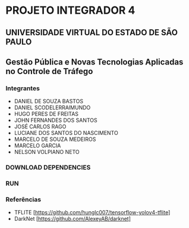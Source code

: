# PROJETO INTEGRADOR 4

## UNIVERSIDADE VIRTUAL DO ESTADO DE SÃO PAULO

## Gestão Pública e Novas Tecnologias Aplicadas no Controle de Tráfego

### Integrantes

- DANIEL DE SOUZA BASTOS
- DANIEL SCODELERRAIMUNDO
- HUGO PERES DE FREITAS
- JOHN FERNANDES DOS SANTOS
- JOSÉ CARLOS RAGO
- LUCIANE DOS SANTOS DO NASCIMENTO
- MARCELO DE SOUZA MEDEIROS
- MARCELO GARCIA
- NELSON VOLPIANO NETO

### DOWNLOAD DEPENDENCIES

### RUN

### Referências

- TFLITE [https://github.com/hunglc007/tensorflow-yolov4-tflite]
- DarkNet [https://github.com/AlexeyAB/darknet]


